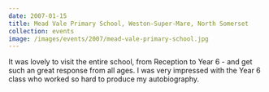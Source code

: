```yaml
---
date: 2007-01-15
title: Mead Vale Primary School, Weston-Super-Mare, North Somerset
collection: events
image: /images/events/2007/mead-vale-primary-school.jpg
---
```


It was lovely to visit the entire school, from Reception to Year 6 - and get such an great response from all ages. I was very impressed with the Year 6 class who worked so hard to produce my autobiography.
